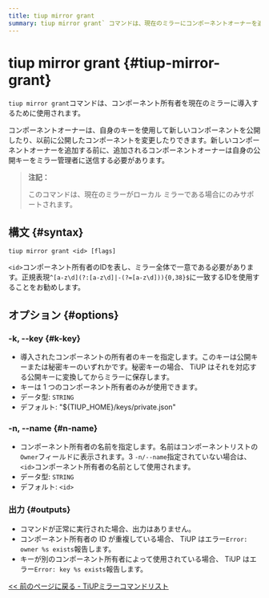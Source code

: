```yaml
---
title: tiup mirror grant
summary: tiup mirror grant` コマンドは、現在のミラーにコンポーネントオーナーを追加するために使用されます。オーナーは追加される前に、ミラー管理者に公開鍵を送信する必要があります。このコマンドはローカルミラーでのみサポートされます。構文は `tiup mirror grant <id>` です。オプションには、コンポーネントオーナーの鍵と名前の指定が含まれます。成功した場合、出力はありません。エラーが発生した場合、 TiUP は具体的なエラーを報告します。
---
```


# tiup mirror grant {#tiup-mirror-grant}

`tiup mirror grant`コマンドは、コンポーネント所有者を現在のミラーに導入するために使用されます。

コンポーネントオーナーは、自身のキーを使用して新しいコンポーネントを公開したり、以前に公開したコンポーネントを変更したりできます。新しいコンポーネントオーナーを追加する前に、追加されるコンポーネントオーナーは自身の公開キーをミラー管理者に送信する必要があります。

> **注記：**
>
> このコマンドは、現在のミラーがローカル ミラーである場合にのみサポートされます。

## 構文 {#syntax}

```shell
tiup mirror grant <id> [flags]
```

`<id>`コンポーネント所有者のIDを表し、ミラー全体で一意である必要があります。正規表現`^[a-z\d](?:[a-z\d]|-(?=[a-z\d])){0,38}$`に一致するIDを使用することをお勧めします。

## オプション {#options}

### -k, --key {#k-key}

-   導入されたコンポーネントの所有者のキーを指定します。このキーは公開キーまたは秘密キーのいずれかです。秘密キーの場合、 TiUP はそれを対応する公開キーに変換してからミラーに保存します。
-   キーは 1 つのコンポーネント所有者のみが使用できます。
-   データ型: `STRING`
-   デフォルト: &quot;${TIUP_HOME}/keys/private.json&quot;

### -n, --name {#n-name}

-   コンポーネント所有者の名前を指定します。名前はコンポーネントリストの`Owner`フィールドに表示されます。3 `-n/--name`指定されていない場合は、 `<id>`コンポーネント所有者の名前として使用されます。
-   データ型: `STRING`
-   デフォルト: `<id>`

### 出力 {#outputs}

-   コマンドが正常に実行された場合、出力はありません。
-   コンポーネント所有者の ID が重複している場合、 TiUP はエラー`Error: owner %s exists`報告します。
-   キーが別のコンポーネント所有者によって使用されている場合、 TiUP はエラー`Error: key %s exists`報告します。

[&lt;&lt; 前のページに戻る - TiUPミラーコマンドリスト](/tiup/tiup-command-mirror.md#command-list)
